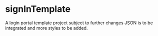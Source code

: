 # signInTemplate
A login portal template
project subject to further changes 
JSON is to be integrated and more styles to be added.
